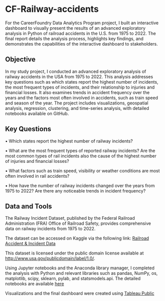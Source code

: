 # CF-Railway-accidents
For the CareerFoundry Data Analytics Program project, I built an interactive dashboard to visually present the results of an advanced exploratory analysis in Python of railroad accidents in the U.S. from 1975 to 2022. The final report details the analysis process, highlights key findings, and demonstrates the capabilities of the interactive dashboard to stakeholders.

## Objective
In my study project, I conducted an advanced exploratory analysis of railway accidents in the USA from 1975 to 2022. This analysis addresses key questions such as which states report the highest number of incidents, the most frequent types of incidents, and their relationship to injuries and financial losses. It also examines trends in accident frequency over the years and the factors most often involved in accidents, such as train speed and season of the year. The project includes visualizations, geospatial analysis, regression, clustering, and time-series analysis, with detailed notebooks available on GitHub.

## Key Questions
•	Which states report the highest number of railway incidents? 

•	What are the most frequent types of reported railway incidents? Are the most common types of rail incidents also the cause of the highest number of injuries and financial losses?

•	What factors such as train speed, visibility or weather conditions are most often involved in rail accidents?

•	How have the number of railway incidents changed over the years from 1975 to 2022? Are there any noticeable trends in incident frequency?


## Data and Tools
The Railway Incident Dataset, published by the Federal Railroad Administration (FRA) Office of Railroad Safety, provides comprehensive data on railway incidents from 1975 to 2022. 

The dataset can be accessed on Kaggle via the following link: [Railroad Accident & Incident Data](https://www.kaggle.com/datasets/chrico03/railroad-accident-and-incident-data)

This dataset is licensed under the public domain license available at http://www.usa.gov/publicdomain/label/1.0/.

Using Jupyter notebooks and the Anaconda library manager, I completed the analysis with Python and relevant libraries such as pandas, NumPy, os, matplotlib, scipy, sklearn, pylab, and statsmodels.api. The detailed notebooks are available [here](https://github.com/MarynaBotas/Railway-accidents/tree/main/Scripts)

Visualizations and the final dashboard were created using [Tableau Public](https://public.tableau.com/views/RailwayaccidentsintheUSA1975to2022/RailwayaccidentsintheUSA1975to2022?:language=en-US&:sid=&:redirect=auth&:display_count=n&:origin=viz_share_link)

